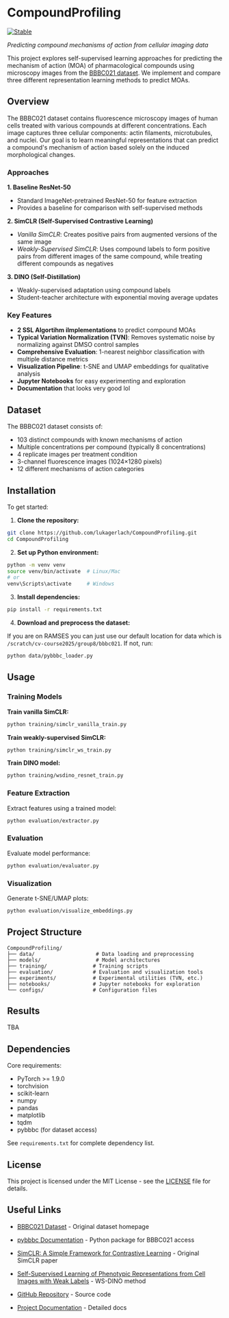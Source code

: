 # CompoundProfiling

[![Stable](https://img.shields.io/badge/docs-stable-blue.svg)](https://lukagerlach.github.io/CompoundProfiling/)

*Predicting compound mechanisms of action from cellular imaging data*

This project explores self-supervised learning approaches for predicting the mechanism of action (MOA) of pharmacological compounds using microscopy images from the [BBBC021 dataset](https://bbbc.broadinstitute.org/BBBC021). We implement and compare three different representation learning methods to predict MOAs.

## Overview

The BBBC021 dataset contains fluorescence microscopy images of human cells treated with various compounds at different concentrations. Each image captures three cellular components: actin filaments, microtubules, and nuclei. Our goal is to learn meaningful representations that can predict a compound's mechanism of action based solely on the induced morphological changes.

### Approaches

**1. Baseline ResNet-50**
- Standard ImageNet-pretrained ResNet-50 for feature extraction
- Provides a baseline for comparison with self-supervised methods

**2. SimCLR (Self-Supervised Contrastive Learning)**
- *Vanilla SimCLR*: Creates positive pairs from augmented versions of the same image
- *Weakly-Supervised SimCLR*: Uses compound labels to form positive pairs from different images of the same compound, while treating different compounds as negatives

**3. DINO (Self-Distillation)**
- Weakly-supervised adaptation using compound labels
- Student-teacher architecture with exponential moving average updates

### Key Features
- **2 SSL Algortihm iImplementations** to predict compound MOAs
- **Typical Variation Normalization (TVN)**: Removes systematic noise by normalizing against DMSO control samples
- **Comprehensive Evaluation**: 1-nearest neighbor classification with multiple distance metrics
- **Visualization Pipeline**: t-SNE and UMAP embeddings for qualitative analysis
- **Jupyter Notebooks** for easy experimenting and exploration
- **Documentation** that looks very good lol

## Dataset

The BBBC021 dataset consists of:
- 103 distinct compounds with known mechanisms of action
- Multiple concentrations per compound (typically 8 concentrations)
- 4 replicate images per treatment condition
- 3-channel fluorescence images (1024×1280 pixels)
- 12 different mechanisms of action categories

## Installation
To get started:

1. **Clone the repository:**
```bash
git clone https://github.com/lukagerlach/CompoundProfiling.git
cd CompoundProfiling
```

2. **Set up Python environment:**
```bash
python -m venv venv
source venv/bin/activate  # Linux/Mac
# or
venv\Scripts\activate     # Windows
```

3. **Install dependencies:**
```bash
pip install -r requirements.txt
```

4. **Download and preprocess the dataset:**

If you are on RAMSES you can just use our default location for data which is `/scratch/cv-course2025/group8/bbbc021`. If not, run:
```bash
python data/pybbbc_loader.py
```

## Usage

### Training Models

**Train vanilla SimCLR:**
```bash
python training/simclr_vanilla_train.py
```

**Train weakly-supervised SimCLR:**
```bash
python training/simclr_ws_train.py
```

**Train DINO model:**
```bash
python training/wsdino_resnet_train.py
```

### Feature Extraction

Extract features using a trained model:
```bash
python evaluation/extractor.py
```

### Evaluation

Evaluate model performance:
```bash
python evaluation/evaluator.py
```

### Visualization

Generate t-SNE/UMAP plots:
```bash
python evaluation/visualize_embeddings.py
```

## Project Structure

```
CompoundProfiling/
├── data/                    # Data loading and preprocessing
├── models/                  # Model architectures
├── training/               # Training scripts
├── evaluation/             # Evaluation and visualization tools
├── experiments/            # Experimental utilities (TVN, etc.)
├── notebooks/              # Jupyter notebooks for exploration
└── configs/                # Configuration files
```

## Results

TBA

## Dependencies

Core requirements:
- PyTorch >= 1.9.0
- torchvision
- scikit-learn
- numpy
- pandas
- matplotlib
- tqdm
- pybbbc (for dataset access)

See `requirements.txt` for complete dependency list.

## License

This project is licensed under the MIT License - see the [LICENSE](LICENSE) file for details.

## Useful Links

- [BBBC021 Dataset](https://bbbc.broadinstitute.org/BBBC021) - Original dataset homepage
- [pybbbc Documentation](https://pypi.org/project/pybbbc/) - Python package for BBBC021 access

- [SimCLR: A Simple Framework for Contrastive Learning](https://arxiv.org/abs/2002.05709) - Original SimCLR paper
- [Self-Supervised Learning of Phenotypic Representations from Cell Images with Weak Labels](https://arxiv.org/abs/2209.07819) - WS-DINO method
- [GitHub Repository](https://github.com/lukagerlach/CompoundProfiling) - Source code
- [Project Documentation](https://lukagerlach.github.io/CompoundProfiling/) - Detailed docs